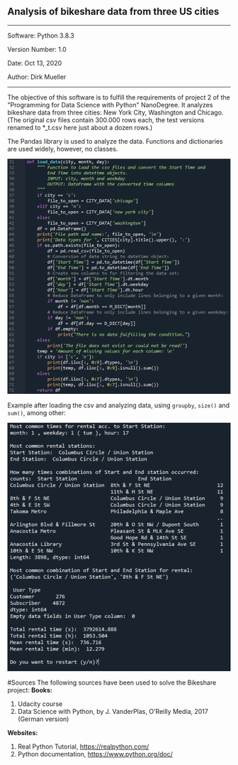 ## Analysis of bikeshare data from three US cities
**********************************************
Software:		Python 3.8.3

Version Number:	1.0

Date: 			Oct 13, 2020

Author:			Dirk Mueller
**********************************************
The objective of this software is to fulfill the requirements of project 2 of the "Programming for Data Science with Python" NanoDegree. It analyzes bikeshare data from three cities: New York City, Washington and Chicago.
(The original csv files contain 300.000 rows each, the test versions renamed to *_t.csv here just about a dozen rows.)

The Pandas library is used to analyze the data. Functions and dictionaries are used widely, however, no classes.

![alt text](https://github.com/DirkMueller8/python_bikeshare_project/blob/master/snapshot.png "Excerpt of code showing the function to read and parse the data in csv format")

Example after loading the csv and analyzing data, using `groupby`, `size()` and `sum()`, among other:

![alt text](https://github.com/DirkMueller8/python_bikeshare_project/blob/master/snapshot_1.png "Exampel of output of analysis")

#Sources
The following sources have been used to solve the Bikeshare project:
**Books:**
1. Udacity course
2. Data Science with Python, by J. VanderPlas, O'Reilly Media, 2017 (German version)

**Websites:**
1. Real Python Tutorial, https://realpython.com/
2. Python documentation, https://www.python.org/doc/